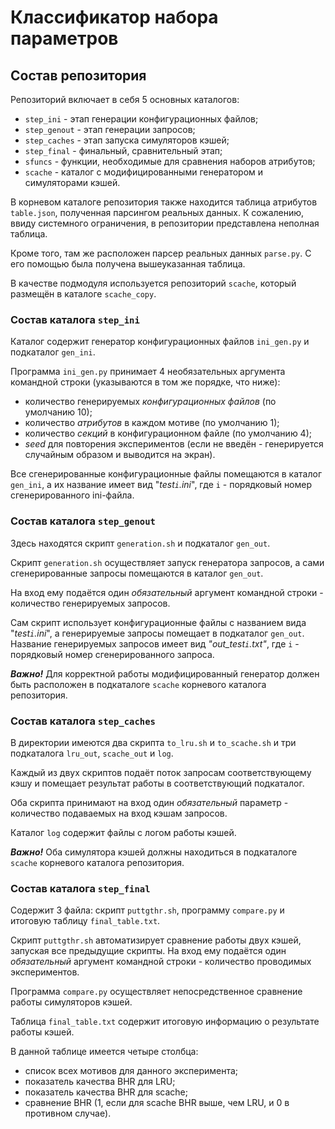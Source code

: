 # Классификатор набора параметров
## Состав репозитория

Репозиторий включает в себя 5 основных каталогов:

* `step_ini` - этап генерации конфигурационных файлов;
* `step_genout` - этап генерации запросов;
* `step_caches` - этап запуска симуляторов кэшей;
* `step_final` - финальный, сравнительный этап;
* `sfuncs` - функции, необходимые для сравнения наборов атрибутов;
* `scache` - каталог с модифицированными генератором и симуляторами кэшей.

В корневом каталоге репозитория также находится таблица атрибутов `table.json`, полученная парсингом реальных данных. К сожалению, ввиду системного ограничения, в репозитории представлена неполная таблица.

Кроме того, там же расположен парсер реальных данных `parse.py`. С его помощью была получена вышеуказанная таблица.

В качестве подмодуля используется репозиторий `scache`, который размещён в каталоге `scache_copy`.

### Состав каталога `step_ini`

Каталог содержит генератор конфигурационных файлов `ini_gen.py` и подкаталог `gen_ini`.

Программа `ini_gen.py` принимает 4 необязательных аргумента командной строки (указываются в том же порядке, что ниже): 

* количество генерируемых _конфигурационных файлов_ (по умолчанию 10);
* количество _атрибутов_ в каждом мотиве (по умолчанию 1);
* количество _секций_ в конфигурационном файле (по умолчанию 4);
* _seed_ для повторения экспериментов (если не введён - генерируется случайным образом и выводится на экран).

Все сгенерированные конфигурационные файлы помещаются в каталог `gen_ini`, а их название имеет вид "_test`i`.ini_", где `i` - порядковый номер сгенерированного ini-файла.

### Состав каталога `step_genout`

Здесь находятся скрипт `generation.sh` и подкаталог `gen_out`. 

Скрипт `generation.sh` осуществляет запуск генератора запросов, а сами сгенерированные запросы помещаются в каталог `gen_out`.

На вход ему подаётся один _обязательный_ аргумент командной строки - количество генерируемых запросов.

Сам скрипт использует конфигурационные файлы с названием вида "_test`i`.ini_", а генерируемые запросы помещает в подкаталог `gen_out`.
Название генерируемых запросов имеет вид  _"out_test`i`.txt"_, где `i` - порядковый номер сгенерированного запроса.

***Важно!*** Для корректной работы модифицированный генератор должен быть расположен в подкаталоге `scache` корневого каталога репозитория.

### Состав каталога `step_caches`

В директории имеются два скрипта `to_lru.sh` и `to_scache.sh` и три подкаталога `lru_out`, `scache_out` и `log`. 

Каждый из двух скриптов подаёт поток запросам соответствующему кэшу и помещает результат работы в соответствующий подкаталог.

Оба скрипта принимают на вход один _обязательный_ параметр - количество подаваемых на вход кэшам запросов.

Каталог `log` содержит файлы с логом работы кэшей.

***Важно!*** Оба симулятора кэшей должны находиться в подкаталоге `scache` корневого каталога репозитория. 

### Состав каталога `step_final`

Содержит 3 файла: скрипт `puttgthr.sh`, программу `compare.py` и итоговую таблицу `final_table.txt`.

Скрипт `puttgthr.sh` автоматизирует сравнение работы двух кэшей, запуская все предыдущие скрипты.
На вход ему подаётся один _обязательный_ аргумент командной строки - количество проводимых экспериментов.

Программа `compare.py` осуществляет непосредственное сравнение работы симуляторов кэшей. 


Таблица `final_table.txt` содержит итоговую информацию о результате работы кэшей.

В данной таблице имеется четыре столбца:

* список всех мотивов для данного эксперимента;
* показатель качества BHR для LRU;
* показатель качества BHR для scache;
* сравнение BHR (1, если для scache BHR выше, чем LRU, и 0  в противном случае).

